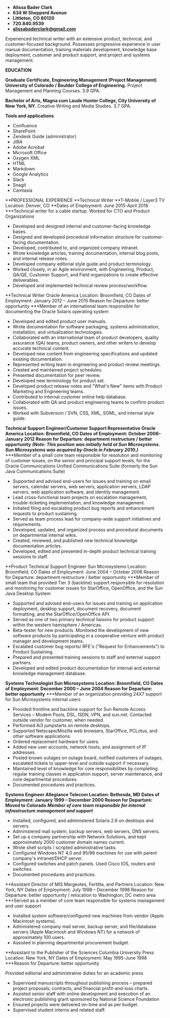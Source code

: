 - **Alissa Bader Clark**
- **634 W Shepperd Avenue**
- **Littleton, CO 80120**
- **720.840.9539**
- **[alissabaderclark@gmail.com](mailto:alissabaderclark@gmail.com)**

Experienced technical writer with an extensive product, technical, and customer-focused background. Possesses progressive experience in user manual documentation, training materials development, knowledge base deployment, customer and product support, and project and systems management.

**EDUCATION**

**Graduate Certificate, Engineering Management (Project Management)
University of Colorado / Boulder College of Engineering.**
Project Management and Planning Courses.  3.9 GPA.

**Bachelor of Arts, Magna cum Laude
Hunter College, City University of New York, NY.**
Creative Writing and Media Studies.  3.7 GPA.

**Tools and applications**
- Confluence
- SharePoint
- Zendesk Guide (administrator)
- JIRA
- Adobe Acrobat 
- Microsoft Office
- Oxygen XML
- HTML
- Markdown
- Google Analytics
- Slack
- Snagit
- Camtasia

**PROFESSIONAL EXPERIENCE
**Technical Writer
**T-Mobile / Layer3 TV       Location:  Denver, CO
**Dates of Employment:  June 2015-April 2018
***Technical writer for a cable startup.  Worked for CTO and Product Organizations

- Developed and designed internal and customer-facing knowledge bases.
- Designed and developed procedural information structure for customer-facing documentation.
- Developed, contributed to, and organized company intranet.
- Wrote knowledge articles, training documentation, internal blog posts, and internal release notes.
- Developed company editorial style guide and product terminology.
- Worked closely, in an Agile environment, with Engineering, Product, QA/QE, Customer Support, and Field organizations to create effective deliverables.
- Developed and implemented technical review process/workflow.


**Technical Writer
Oracle America        Location:  Broomfield, CO
Dates of Employment:  January 2012 – June 2015
Reason for Departure:  better opportunity
***Member of an international team responsible for documenting the Oracle Solaris operating system 

- Developed and edited product user manuals.
- Wrote documentation for software packaging, systems administration, installation, and virtualization technologies.
- Collaborated with an international team of product developers, quality assurance (QA) teams, product owners, and other writers to develop accurate technical content.
- Developed new content from engineering specifications and updated existing documentation.
- Represented writing team in engineering and product review meetings.
- Created and maintained project schedules.
- Presented documentation for peer review.
- Developed new terminology for product set.
- Developed product release notes and &quot;What&#39;s New&quot; items with Product Marketing and Engineering teams.
- Contributed to internal customer online help database.
- Collaborated with QA and product engineering teams to confirm product issues.
- Worked with Subversion / SVN, CSS, XML, SGML, and internal style guide.


**Technical Support Engineer/Customer Support Representative
Oracle America        Location:  Broomfield, CO
Dates of Employment:  October 2006– January 2012
Reason for Departure:  department restructure / better opportunity**
***(Note: This position was initially held at Sun Microsystems. Sun Microsystems was acquired by Oracle in February 2010.)***
***Member of a small core team responsible for resolution and monitoring of customer issues, on the senior and principal support levels, for the Oracle Communications Unified Communications Suite (formerly the Sun Java Communications Suite)

- Supported and advised end-users for issues and training on email servers, calendar servers, web servers, application servers, LDAP servers, web application software, and identity management.
- Lead cross-functional team projects on escalation management, trouble-ticketing implementation, and knowledge management.
- Initiated filing and escalating product bug reports and enhancement requests to product sustaining.
- Served as team process lead for company-wide support initiatives and requirements.
- Developed, updated, and organized process and procedural documents on departmental internal wikis.
- Created, reviewed, and published new technical knowledge documentation articles.
- Developed, edited and presented in-depth product technical training sessions to staff.

**Product Technical Support Engineer
Sun Microsystems        Location:  Broomfield, CO
Dates of Employment:  June 2004 – October 2006
Reason for Departure:  department restructure / better opportunity
***Member of small team that provided Tier 3 (backline) support responsible for resolution and monitoring for customer issues for StarOffice, OpenOffice, and the Sun Java Desktop System

- Supported and advised end-users for issues and training on application deployment, desktop support, document recovery, document formatting, and the StarOffice/OpenOffice API.
- Served as one of two primary technical liaisons for product support within the western hemisphere / Americas.
- Beta-tester for new products.  Monitored the development of new software products by participating in a cooperative venture with product manager and development teams.
- Escalated customer bug reports/ RFE&#39;s (&quot;Request for Enhancements&quot;)  to Product Sustaining.
- Prepared and presented training sessions to staff and external support partners.
- Developed and edited product documentation for internal and external knowledge management database.


**Systems Technologist
Sun Microsystems        Location:  Broomfield, CO
Dates of Employment:  December 2000 – June 2004
Reason for Departure:  better opportunity**
***Member of an organization providing 24X7 support for Sun Microsystems internal users

- Provided frontline and backline support for Sun Remote Access Services – Modem Pools, DSL, ISDN, VPN, and sun.net.  Contacted outside vendor for customer, when needed.
- Performed Ai3 jumpstarts on remote desktops.
- Supported Netscape/Mozilla web browsers, StarOffice, PCLotus, and other software applications.
- Ordered replacement hardware for users.
- Added new user accounts, network hosts, and assignment of IP addresses.
- Posted known outages on outage board, notified customers of outages, escalated tickets to upper-level and outside support if necessary.
- Maintained level of knowledge for core responsibilities by completing regular training classes in application support, server maintenance, and core departmental procedures.
- Documented procedures and practices.


**Systems Engineer
Allegiance Telecom        Location:  Bethesda, MD
Dates of Employment: January 1999 – December 2000
Reason for Departure:  Moved to Colorado**
***Member of core team responsible for internal infrastructure management and support***

- Installed, configured, and administered Solaris 2.6 on desktops and servers.
- Administered mail system, backup servers, web servers, DNS servers.
- Set up a company partnership with Network Solutions, and kept approximately 2000 customer domain names current.
- Wrote shell scripts / scripted administrative tasks.
- Configured Windows NT 4.0 and 95/98 machines for use with parent company&#39;s intranet/DHCP server.
- Configured switches and patch panels.  Used Cisco IOS, routers and switches.
- Documented procedures and practices.


**Assistant Director of MIS
Margeotes, Fertitta, and Partners      Location:  New York, NY
Dates of Employment:  July 1998 – December 1998
Reason for Departure:   better opportunity / relocation to Washington, DC metro area
***Served as a member of core team responsible for systems management and user support

- Installed system software/configured new machines from vendor (Apple Macintosh systems).
- Administered company mail server, backup server, and file/database servers (Apple Macintosh and Windows NT) for a network of approximately 100 users.
- Assisted in planning departmental procurement budget.


**Assistant to the Publisher of the Sciences
Columbia University Press       Location:  New York, NY
Dates of Employment:  May 1995-June 1998
***Reason for Departure:  better opportunity 

Provided editorial and administrative duties for an academic press
- Supervised manuscripts throughout publishing process – prepared project proposals, contracts, and financial profit-and-loss charts.
- Assisted senior staff with online development and execution of an electronic publishing grant sponsored by National Science Foundation
- Ensured projects were delivered on-time and as per budget.
- Supervised student interns and related staff.
